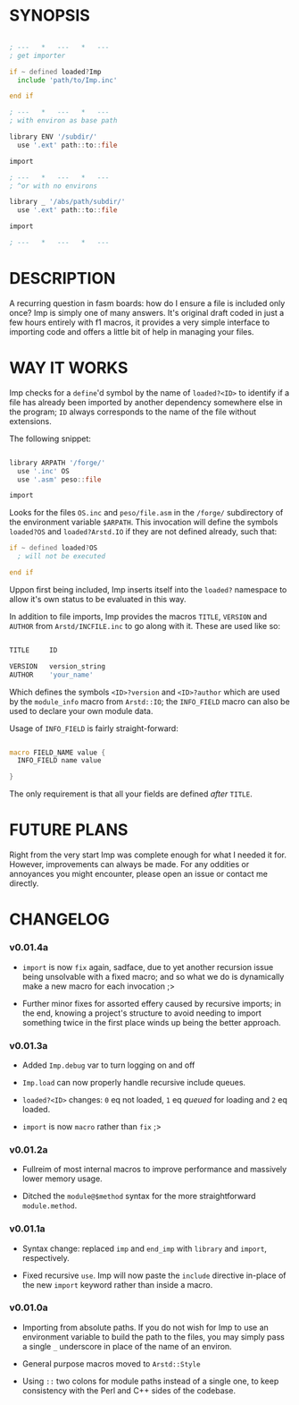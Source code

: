 # SYNOPSIS

```asm

; ---   *   ---   *   ---
; get importer

if ~ defined loaded?Imp
  include 'path/to/Imp.inc'

end if

; ---   *   ---   *   ---
; with environ as base path

library ENV '/subdir/'
  use '.ext' path::to::file

import

; ---   *   ---   *   ---
; ^or with no environs

library _ '/abs/path/subdir/'
  use '.ext' path::to::file

import

; ---   *   ---   *   ---

```

# DESCRIPTION

A recurring question in fasm boards: how do I ensure a file is included only once? Imp is simply one of many answers. It's original draft coded in just a few hours entirely with f1 macros, it provides a very simple interface to importing code and offers a little bit of help in managing your files.

# WAY IT WORKS

Imp checks for a `define`'d symbol by the name of `loaded?<ID>` to identify if a file has already been imported by another dependency somewhere else in the program; `ID` always corresponds to the name of the file without extensions.

The following snippet:

```asm

library ARPATH '/forge/'
  use '.inc' OS
  use '.asm' peso::file

import

```

Looks for the files `OS.inc` and `peso/file.asm` in the `/forge/` subdirectory of the environment variable `$ARPATH`. This invocation will define the symbols `loaded?OS` and `loaded?Arstd.IO` if they are not defined already, such that:

```asm
if ~ defined loaded?OS
  ; will not be executed

end if

```

Uppon first being included, Imp inserts itself into the `loaded?` namespace to allow it's own status to be evaluated in this way.

In addition to file imports, Imp provides the macros `TITLE`, `VERSION` and `AUTHOR` from `Arstd/INCFILE.inc` to go along with it. These are used like so:

```asm

TITLE     ID

VERSION   version_string
AUTHOR    'your_name'


```

Which defines the symbols `<ID>?version` and `<ID>?author` which are used by the `module_info` macro from `Arstd::IO`; the `INFO_FIELD` macro can also be used to declare your own module data.

Usage of `INFO_FIELD` is fairly straight-forward:

```asm

macro FIELD_NAME value {
  INFO_FIELD name value

}

```

The only requirement is that all your fields are defined *after* `TITLE`.

# FUTURE PLANS

Right from the very start Imp was complete enough for what I needed it for. However, improvements can always be made. For any oddities or annoyances you might encounter, please open an issue or contact me directly.

# CHANGELOG

### v0.01.4a

- `import` is now `fix` again, sadface, due to yet another recursion issue being unsolvable with a fixed macro; and so what we do is dynamically make a new macro for each invocation ;>

- Further minor fixes for assorted effery caused by recursive imports; in the end, knowing a project's structure to avoid needing to import something twice in the first place winds up being the better approach.

### v0.01.3a

- Added `Imp.debug` var to turn logging on and off
- `Imp.load` can now properly handle recursive include queues.
- `loaded?<ID>` changes: `0` eq not loaded, `1` eq *queued* for loading and `2` eq loaded.

- `import` is now `macro` rather than `fix` ;>

### v0.01.2a

- Fullreim of most internal macros to improve performance and massively lower memory usage.

- Ditched the `module@$method` syntax for the more straightforward `module.method`.

### v0.01.1a

- Syntax change: replaced `imp` and `end_imp` with `library` and `import`, respectively.

- Fixed recursive `use`. Imp will now paste the `include` directive in-place of the new `import` keyword rather than inside a macro.

### v0.01.0a

- Importing from absolute paths. If you do not wish for Imp to use an environment variable to build the path to the files, you may simply pass a single `_` underscore in place of the name of an environ.

- General purpose macros moved to `Arstd::Style`

- Using `::` two colons for module paths instead of a single one, to keep consistency with the Perl and C++ sides of the codebase.
